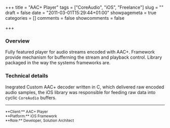 +++
title = "AAC+ Player"
tags = ["CoreAudio", "iOS", "Freelance"]
slug = ""
draft = false
date = "2011-03-01T15:29:44+01:00"
showpagemeta = true
categories = []
comments = false
showcomments = false

+++

### Overview

Fully featured player for audio streams encoded with AAC+. Framework provide mechanism for bufferning the stream and playback control. Library packaged in the way the systems frameworks are.

### Technical details

Inegrated Custom AAC+ decoder written in C, which delivered raw encoded audio samples, the iOS library was responsible for feeding raw data into cyclic `CoreAudio` buffers.

---
<sup>
**Client:** AAC+ Player</br>
**Platform:** iOS Framework</br>
**Role:** Developer, Solution Architect
</sup>